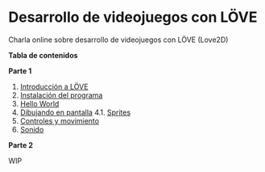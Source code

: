 # Desarrollo de videojuegos con LÖVE

Charla online sobre desarrollo de videojuegos con LÖVE (Love2D)

**Tabla de contenidos**

**Parte 1**

1. [Introducción a LÖVE](1-introduccion.md)
2. [Instalación del programa](2-instalacion.md)
3. [Hello World](3-hello-world.md)
4. [Dibujando en pantalla](4-dibujo.md)
  4.1. [Sprites](4-1-sprites.md)
5. [Controles y movimiento](5-controles.md)
6. [Sonido](6-sonido.md)

**Parte 2**

WIP

